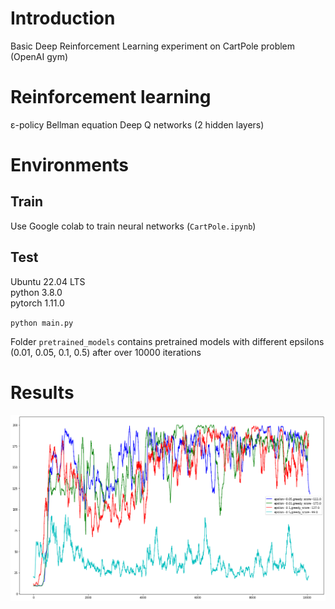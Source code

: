 # Introduction
Basic Deep Reinforcement Learning experiment on CartPole problem (OpenAI gym) <br>

# Reinforcement learning
ε-policy
Bellman equation
Deep Q networks (2 hidden layers)


# Environments
## Train
Use Google colab to train neural networks (`CartPole.ipynb`)

## Test
Ubuntu 22.04 LTS <br>
python 3.8.0 <bR>
pytorch 1.11.0 <br>

`python main.py`

Folder `pretrained_models` contains pretrained models with different epsilons (0.01, 0.05, 0.1, 0.5) after over 10000 iterations

# Results
![alt text](10000iters.png)